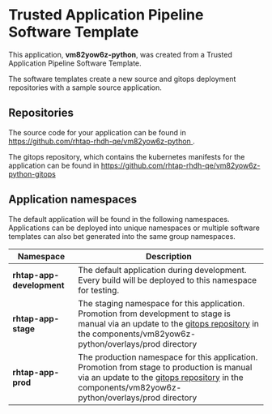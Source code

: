 # Trusted Application Pipeline Software Template

This application, **vm82yow6z-python**, was created from a Trusted Application Pipeline Software Template.

The software templates create a new source and gitops deployment repositories with a sample source application. 

## Repositories

The source code for your application can be found in [https://github.com/rhtap-rhdh-qe/vm82yow6z-python ](https://github.com/rhtap-rhdh-qe/vm82yow6z-python ).
 
The gitops repository, which contains the kubernetes manifests for the application can be found in 
[https://github.com/rhtap-rhdh-qe/vm82yow6z-python-gitops ](https://github.com/rhtap-rhdh-qe/vm82yow6z-python-gitops ) 

## Application namespaces 

The default application will be found in the following namespaces. Applications can be deployed into unique namespaces or multiple software templates can also bet generated into the same group namespaces.  

|  Namespace   |  Description   |  
| -------- | -------- |   
| **rhtap-app-development** | The default application during development. Every build will be deployed to this namespace for testing. | 
| **rhtap-app-stage** | The staging namespace for this application. Promotion from development to stage is manual via an update to the [gitops repository](https://github.com/rhtap-rhdh-qe/vm82yow6z-python-gitops ) in the components/vm82yow6z-python/overlays/prod directory |  
| **rhtap-app-prod** | The production namespace for this application. Promotion from stage to production is manual via an update to the [gitops repository](https://github.com/rhtap-rhdh-qe/vm82yow6z-python-gitops ) in the components/vm82yow6z-python/overlays/prod directory | 